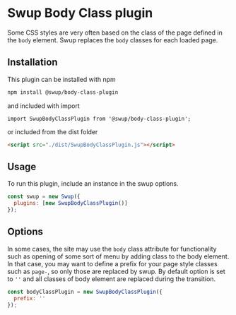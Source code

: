 # Swup Body Class plugin

Some CSS styles are very often based on the class of the page defined in the `body` element.
Swup replaces the `body` classes for each loaded page.

## Installation

This plugin can be installed with npm

```bash
npm install @swup/body-class-plugin
```

and included with import

```shell
import SwupBodyClassPlugin from '@swup/body-class-plugin';
```

or included from the dist folder

```html
<script src="./dist/SwupBodyClassPlugin.js"></script>
```

## Usage

To run this plugin, include an instance in the swup options.

```javascript
const swup = new Swup({
  plugins: [new SwupBodyClassPlugin()]
});
```

## Options

In some cases, the site may use the `body` class attribute for functionality such as opening of some sort of menu by adding class to the body element.
In that case, you may want to define a prefix for your page style classes such as `page-`, so only those are replaced by swup.
By default option is set to `''` and all classes of body element are replaced during the transition.

```javascript
const bodyClassPlugin = new SwupBodyClassPlugin({
  prefix: ''
});
```
